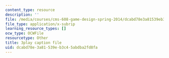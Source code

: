 ```yaml
---
content_type: resource
description: ''
file: /media/courses/cms-608-game-design-spring-2014/dcabd78e3a81539eb3c45abdba2fd8fa_1506661.vtt
file_type: application/x-subrip
learning_resource_types: []
ocw_type: OCWFile
resourcetype: Other
title: 3play caption file
uid: dcabd78e-3a81-539e-b3c4-5abdba2fd8fa
---
```

